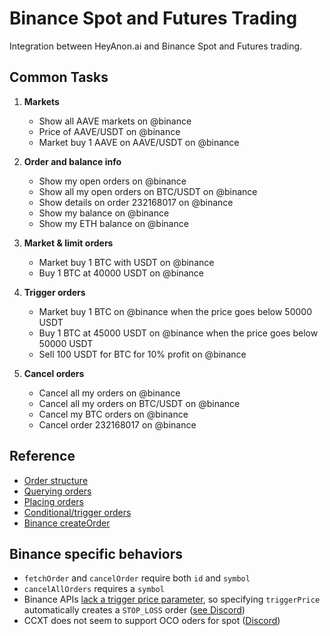 # Binance Spot and Futures Trading

Integration between HeyAnon.ai and Binance Spot and Futures trading.

## Common Tasks

1. **Markets**

    - Show all AAVE markets on @binance
    - Price of AAVE/USDT on @binance
    - Market buy 1 AAVE on AAVE/USDT on @binance

1. **Order and balance info**

    - Show my open orders on @binance
    - Show all my open orders on BTC/USDT on @binance
    - Show details on order 232168017 on @binance
    - Show my balance on @binance
    - Show my ETH balance on @binance

1. **Market & limit orders**

    - Market buy 1 BTC with USDT on @binance
    - Buy 1 BTC at 40000 USDT on @binance

1. **Trigger orders**

    - Market buy 1 BTC on @binance when the price goes below 50000 USDT
    - Buy 1 BTC at 45000 USDT on @binance when the price goes below 50000 USDT
    - Sell 100 USDT for BTC for 10% profit on @binance

1. **Cancel orders**

    - Cancel all my orders on @binance
    - Cancel all my orders on BTC/USDT on @binance
    - Cancel my BTC orders on @binance
    - Cancel order 232168017 on @binance

## Reference

- [Order structure](https://docs.ccxt.com/#/?id=order-structure)
- [Querying orders](https://docs.ccxt.com/#/README?id=querying-orders)
- [Placing orders](https://docs.ccxt.com/#/README?id=placing-orders)
- [Conditional/trigger orders](https://docs.ccxt.com/#/README?id=conditional-orders)
- [Binance createOrder](https://docs.ccxt.com/#/exchanges/binance?id=createorder)

## Binance specific behaviors

- `fetchOrder` and `cancelOrder` require both `id` and `symbol`
- `cancelAllOrders` requires a `symbol`
- Binance APIs [lack a trigger price parameter](https://developers.binance.com/docs/binance-spot-api-docs/rest-api/trading-endpoints#new-order-trade), so specifying `triggerPrice` automatically creates a `STOP_LOSS` order ([see Discord](https://discord.com/channels/690203284119617602/690203284727660739/1367189081418633389))
- CCXT does not seem to support OCO oders for spot ([Discord](https://discord.com/channels/690203284119617602/690203284727660739/1237329333824000030))
